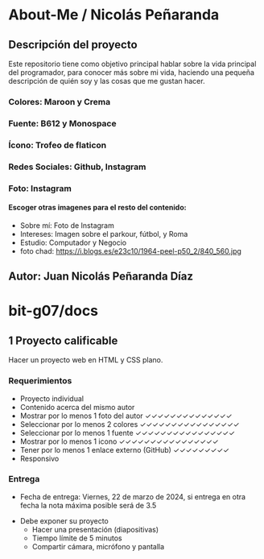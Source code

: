 # About-Me / Nicolás Peñaranda

## Descripción del proyecto
Este repositorio tiene como objetivo principal hablar sobre la vida principal del programador, para conocer más sobre mi vida, haciendo una pequeña descripción de quién soy y las cosas que me gustan hacer.

### Colores: Maroon y Crema
### Fuente: B612 y Monospace
### Ícono: Trofeo de flaticon
### Redes Sociales: Github, Instagram
### Foto: Instagram

#### Escoger otras imagenes para el resto del contenido:
- Sobre mí: Foto de Instagram
- Intereses: Imagen sobre el parkour, fútbol, y Roma
- Estudio: Computador y Negocio
- foto chad: https://i.blogs.es/e23c10/1964-peel-p50_2/840_560.jpg


## Autor: Juan Nicolás Peñaranda Díaz



# bit-g07/docs
## 1 Proyecto calificable
Hacer un proyecto web en HTML y CSS plano.
### Requerimientos
- Proyecto individual
- Contenido acerca del mismo autor
- Mostrar por lo menos 1 foto del autor ✓✓✓✓✓✓✓✓✓✓✓✓✓✓
- Seleccionar por lo menos 2 colores ✓✓✓✓✓✓✓✓✓✓✓✓✓✓✓✓
- Seleccionar por lo menos 1 fuente  ✓✓✓✓✓✓✓✓✓✓✓✓✓✓✓✓
- Mostrar por lo menos 1 icono       ✓✓✓✓✓✓✓✓✓✓✓✓✓✓✓✓
- Tener por lo menos 1 enlace externo (GitHub) ✓✓✓✓✓✓✓✓✓
- Responsivo
### Entrega
- Fecha de entrega: Viernes, 22 de marzo de 2024, si entrega en otra fecha la nota máxima posible será de 3.5
* Debe exponer su proyecto
  - Hacer una presentación (diapositivas)
  - Tiempo límite de 5 minutos
  - Compartir cámara, micrófono y pantalla

